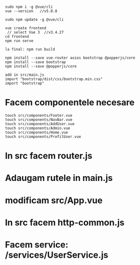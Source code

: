 ```

sudo npm i -g @vue/cli
vue --version   //v5.0.8

sudo npm update -g @vue/cli

vue create frontend
 // select Vue 3  //v3.4.27
cd frontend
npm run serve

la final: npm run build

npm install --save vue-router axios bootstrap @popperjs/core
npm install --save bootstrap
npm install --save @popperjs/core

add in src/main.js
import "bootstrap/dist/css/bootstrap.min.css"
import "bootstrap"
```

# Facem componentele necesare

```
touch src/components/Footer.vue
touch src/components/NavBar.vue
touch src/components/AddUser.vue
touch src/components/Admin.vue
touch src/components/Home.vue
touch src/components/ProfilUser.vue
```

# In src facem router.js

# Adaugam rutele in main.js

# modificam src/App.vue

# In src facem http-common.js

# Facem service: /services/UserService.js
